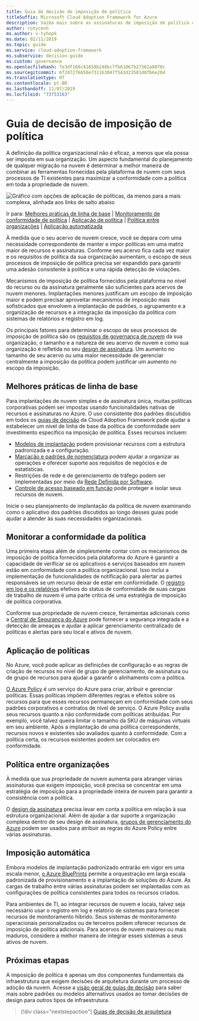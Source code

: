 ```yaml
---
title: Guia de decisão de imposição de política
titleSuffix: Microsoft Cloud Adoption Framework for Azure
description: Saiba mais sobre as assinaturas de imposição de política como uma prioridade de design principal em migrações no Azure.
author: rotycenh
ms.author: v-tyhopk
ms.date: 02/11/2019
ms.topic: guide
ms.service: cloud-adoption-framework
ms.subservice: decision-guide
ms.custom: governance
ms.openlocfilehash: 7e3df166c41658b248bc7fb61067b27362a8070c
ms.sourcegitcommit: 6f287276650e731163047f543d23581d8fb6e204
ms.translationtype: HT
ms.contentlocale: pt-BR
ms.lasthandoff: 11/07/2019
ms.locfileid: "73753163"
---
```

# <a name="policy-enforcement-decision-guide"></a>Guia de decisão de imposição de política

A definição da política organizacional não é eficaz, a menos que ela possa ser imposta em sua organização. Um aspecto fundamental do planejamento de qualquer migração na nuvem é determinar a melhor maneira de combinar as ferramentas fornecidas pela plataforma de nuvem com seus processos de TI existentes para maximizar a conformidade com a política em toda a propriedade de nuvem.

![Gráfico com opções de aplicação de políticas, da menos para a mais complexa, alinhada aos links de salto abaixo](../../_images/decision-guides/decision-guide-policy-enforcement.png)

Ir para: [Melhores práticas de linha de base](#baseline-best-practices) | [Monitoramento de conformidade de política](#policy-compliance-monitoring) | [Aplicação de política](#policy-enforcement) | [Política entre organizações](#cross-organization-policy) | [Aplicação automatizada](#automated-enforcement)

À medida que o seu acervo de nuvem cresce, você se depara com uma necessidade correspondente de manter e impor políticas em uma matriz maior de recursos e assinaturas. Conforme seu acervo fica cada vez maior e os requisitos de política da sua organização aumentam, o escopo de seus processos de imposição de política precisa ser expandido para garantir uma adesão consistente à política e uma rápida detecção de violações.

Mecanismos de imposição de política fornecidos pela plataforma no nível do recurso ou da assinatura geralmente são suficientes para acervos de nuvem menores. Implantações menores justificam um escopo de imposição maior e podem precisar aproveitar mecanismos de imposição mais sofisticados que envolvem a implantação de padrões, o agrupamento e a organização de recursos e a integração da imposição da política com sistemas de relatórios e registro em log.

Os principais fatores para determinar o escopo de seus processos de imposição de política são os [requisitos de governança de nuvem](../../govern/index.md) da sua organização, o tamanho e a natureza de seu acervo de nuvem e como sua organização é refletida no seu [design de assinatura](../subscriptions/index.md). Um aumento no tamanho de seu acervo ou uma maior necessidade de gerenciar centralmente a imposição da política podem justificar um aumento no escopo da imposição.

## <a name="baseline-best-practices"></a>Melhores práticas de linha de base

Para implantações de nuvem simples e de assinatura única, muitas políticas corporativas podem ser impostas usando funcionalidades nativas de recursos e assinaturas no Azure. O uso consistente dos padrões discutidos em todos os [guias de decisão](../index.md) da Cloud Adoption Framework pode ajudar a estabelecer um nível de linha de base da política de conformidade sem investimento específico na imposição de política. Esses recursos incluem:

- [Modelos de implantação](../resource-consistency/index.md) podem provisionar recursos com a estrutura padronizada e a configuração.
- [Marcação e padrões de nomenclatura](../resource-tagging/index.md) podem ajudar a organizar as operações e oferecer suporte aos requisitos de negócios e de estatísticas.
- Restrições de rede e de gerenciamento de tráfego podem ser implementadas por meio da [Rede Definida por Software](../software-defined-network/index.md).
- [Controle de acesso baseado em função](../identity/index.md) pode proteger e isolar seus recursos de nuvem.

Inicie o seu planejamento de implantação da política de nuvem examinando como o aplicativo dos padrões discutidos ao longo desses guias pode ajudar a atender às suas necessidades organizacionais.

## <a name="policy-compliance-monitoring"></a>Monitorar a conformidade da política

Uma primeira etapa além de simplesmente contar com os mecanismos de imposição de política fornecidos pela plataforma do Azure é garantir a capacidade de verificar se os aplicativos e serviços baseados em nuvem estão em conformidade com a política organizacional. Isso inclui a implementação de funcionalidades de notificação para alertar as partes responsáveis se um recurso deixar de estar em conformidade. O [registro em log e os relatórios](../logging-and-reporting/index.md) efetivos do status de conformidade de suas cargas de trabalho de nuvem é uma parte crítica de uma estratégia de imposição de política corporativa.

Conforme sua propriedade de nuvem cresce, ferramentas adicionais como a [Central de Segurança do Azure](https://docs.microsoft.com/azure/security-center) pode fornecer a segurança integrada e a detecção de ameaças e ajudar a aplicar gerenciamento centralizado de políticas e alertas para seu local e ativos de nuvem.

## <a name="policy-enforcement"></a>Aplicação de políticas

No Azure, você pode aplicar as definições de configuração e as regras de criação de recursos no nível de grupo de gerenciamento, de assinatura ou de grupo de recursos para ajudar a garantir o alinhamento com a política.

[O Azure Policy](https://docs.microsoft.com/azure/governance/policy/overview) é um serviço do Azure para criar, atribuir e gerenciar políticas. Essas políticas impõem diferentes regras e efeitos sobre os recursos para que esses recursos permaneçam em conformidade com seus padrões corporativos e contratos de nível de serviço. O Azure Policy avalia seus recursos quanto a não conformidade com políticas atribuídas. Por exemplo, você talvez queira limitar o tamanho da SKU de máquinas virtuais em seu ambiente. Após a implantação de uma política correspondente, recursos novos e existentes são avaliados quanto à conformidade. Com a política certa, os recursos existentes podem ser colocados em conformidade.

## <a name="cross-organization-policy"></a>Política entre organizações

À medida que sua propriedade de nuvem aumenta para abranger várias assinaturas que exigem imposição, você precisa se concentrar em uma estratégia de imposição para a propriedade inteira de nuvem para garantir a consistência com a política.

O [design da assinatura](../subscriptions/index.md) precisa levar em conta a política em relação à sua estrutura organizacional. Além de ajudar a dar suporte a organização complexa dentro de seu design de assinatura, [grupos de gerenciamento do Azure](../../ready/azure-best-practices/scaling-subscriptions.md#manage-multiple-subscriptions) podem ser usados para atribuir as regras do Azure Policy entre várias assinaturas.

## <a name="automated-enforcement"></a>Imposição automática

Embora modelos de implantação padronizado entrarão em vigor em uma escala menor, [o Azure BluePrints](https://docs.microsoft.com/azure/governance/blueprints/overview) permite a orquestração em larga escala padronizada de provisionamento e a implantação de soluções do Azure. As cargas de trabalho entre várias assinaturas podem ser implantadas com as configurações de política consistentes para todos os recursos criados.

Para ambientes de TI, ao integrar recursos de nuvem e locais, talvez seja necessário usar o registro em log e relatório de sistemas para fornecer recursos de monitoramento híbrido. Seus sistemas de monitoramento operacionais personalizados ou de terceiros podem oferecer recursos de imposição de política adicionais. Para acervos de nuvem maiores ou mais maduros, considere a melhor maneira de integrar esses sistemas a seus ativos de nuvem.

## <a name="next-steps"></a>Próximas etapas

A imposição de política é apenas um dos componentes fundamentais da infraestrutura que exigem decisões de arquitetura durante um processo de adoção da nuvem. Acesse a [visão geral de guias de decisão](../index.md) para saber mais sobre padrões ou modelos alternativos usados ao tomar decisões de design para outros tipos de infraestrutura.

> [!div class="nextstepaction"]
> [Guias de decisão de arquitetura](../index.md)
